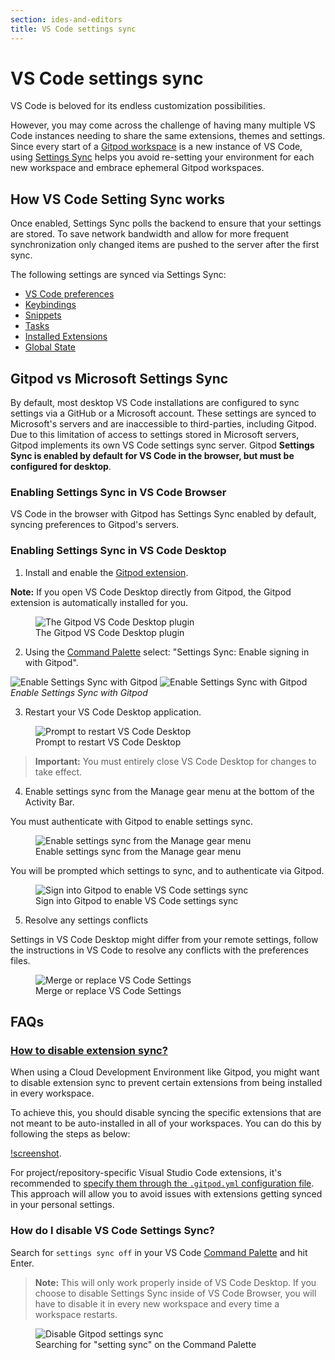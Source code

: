 ```yaml
---
section: ides-and-editors
title: VS Code settings sync
---
```


<script context="module">
  export const prerender = true;
  import Keybind from "$lib/components/keybind.svelte";
</script>

# VS Code settings sync

VS Code is beloved for its endless customization possibilities.

However, you may come across the challenge of having many multiple VS Code instances needing to share the same extensions, themes and settings. Since every start of a [Gitpod workspace](https://www.gitpod.io/docs/introduction/learn-gitpod/one-workspace-per-task) is a new instance of VS Code, using [Settings Sync](https://code.visualstudio.com/docs/editor/settings-sync) helps you avoid re-setting your environment for each new workspace and embrace ephemeral Gitpod workspaces.

## How VS Code Setting Sync works

Once enabled, Settings Sync polls the backend to ensure that your settings are stored. To save network bandwidth and allow for more frequent synchronization only changed items are pushed to the server after the first sync.

The following settings are synced via Settings Sync:

-   [VS Code preferences](https://code.visualstudio.com/docs/getstarted/settings)
-   [Keybindings](https://code.visualstudio.com/docs/getstarted/keybindings)
-   [Snippets](https://code.visualstudio.com/docs/editor/userdefinedsnippets)
-   [Tasks](https://code.visualstudio.com/Docs/editor/tasks#_user-level-tasks)
-   [Installed Extensions](https://code.visualstudio.com/docs/editor/extension-marketplace#_manage-extensions)
-   [Global State](https://code.visualstudio.com/docs/editor/settings-sync#_sync-user-global-state-between-machines)

## Gitpod vs Microsoft Settings Sync

By default, most desktop VS Code installations are configured to sync settings via a GitHub or a Microsoft account. These settings are synced to Microsoft's servers and are inaccessible to third-parties, including Gitpod. Due to this limitation of access to settings stored in Microsoft servers, Gitpod implements its own VS Code settings sync server. Gitpod **Settings Sync is enabled by default for VS Code in the browser, but must be configured for desktop**.

### Enabling Settings Sync in VS Code Browser

VS Code in the browser with Gitpod has Settings Sync enabled by default, syncing preferences to Gitpod's servers.

### Enabling Settings Sync in VS Code Desktop

1. Install and enable the [Gitpod extension](https://marketplace.visualstudio.com/items?itemName=gitpod.gitpod-desktop).

**Note:** If you open VS Code Desktop directly from Gitpod, the Gitpod extension is automatically installed for you.

<figure>
<img class="shadow-medium rounded-xl max-w-md mt-x-small" alt="The Gitpod VS Code Desktop plugin" src="/images/editors/gitpod-extension.png">
    <figcaption>The Gitpod VS Code Desktop plugin</figcaption>
</figure>

2. Using the [Command Palette](https://code.visualstudio.com/api/ux-guidelines/command-palette) select: "Settings Sync: Enable signing in with Gitpod".

![Enable Settings Sync with Gitpod](/images/editors/enable-signin-with-gitpod-light-theme.png)
![Enable Settings Sync with Gitpod](/images/editors/enable-signin-with-gitpod-dark-theme.png)
_Enable Settings Sync with Gitpod_

3. Restart your VS Code Desktop application.

<figure>
<img class="shadow-medium rounded-xl max-w-md mt-x-small" alt="Prompt to restart VS Code Desktop" src="/images/editors/restart-vscode.png">
    <figcaption>Prompt to restart VS Code Desktop</figcaption>
</figure>

> **Important:** You must entirely close VS Code Desktop for changes to take effect.

4. Enable settings sync from the Manage gear menu at the bottom of the Activity Bar.

You must authenticate with Gitpod to enable settings sync.

<figure>
<img class="shadow-medium rounded-xl max-w-md mt-x-small" alt="Enable settings sync from the Manage gear menu" src="/images/editors/enable-settings-sync.png">
    <figcaption>Enable settings sync from the Manage gear menu</figcaption>
</figure>

You will be prompted which settings to sync, and to authenticate via Gitpod.

<figure>
<img class="shadow-medium rounded-xl max-w-md mt-x-small" alt="Sign into Gitpod to enable VS Code settings sync" src="/images/editors/signin-and-turnon.png">
    <figcaption>Sign into Gitpod to enable VS Code settings sync</figcaption>
</figure>

5. Resolve any settings conflicts

Settings in VS Code Desktop might differ from your remote settings, follow the instructions in VS Code to resolve any conflicts with the preferences files.

<figure>
<img class="shadow-medium rounded-xl max-w-md mt-x-small" alt="Merge or replace VS Code Settings" src="/images/editors/resolve-merge-conflicts.png">
    <figcaption>Merge or replace VS Code Settings</figcaption>
</figure>

## FAQs

### [How to disable extension sync?](https://discord.com/channels/816244985187008514/1115681868654850108)

When using a Cloud Development Environment like Gitpod, you might want to disable extension sync to prevent certain extensions from being installed in every workspace.

To achieve this, you should disable syncing the specific extensions that are not meant to be auto-installed in all of your workspaces. You can do this by following the steps as below:

[!screenshot](https://cdn.discordapp.com/attachments/1115681868654850108/1116443879550484531/Screenshot_2023-06-09_at_1.06.23_AM.png).

For project/repository-specific Visual Studio Code extensions, it's recommended to [specify them through the `.gitpod.yml` configuration file](https://www.gitpod.io/docs/references/ides-and-editors/vscode-extensions#installing-an-extension). This approach will allow you to avoid issues with extensions getting synced in your personal settings.

### How do I disable VS Code Settings Sync?

Search for `settings sync off` in your VS Code [Command Palette](https://code.visualstudio.com/docs/getstarted/userinterface#_command-palette) and hit <Keybind>Enter</Keybind>.

> **Note:** This will only work properly inside of VS Code Desktop. If you choose to disable Settings Sync inside of VS Code Browser, you will have to disable it in every new workspace and every time a workspace restarts.

<figure>
<img class="shadow-medium rounded-xl max-w-md mt-x-small" alt="Disable Gitpod settings sync" src="/images/editors/disable-settings-sync.png">
    <figcaption>Searching for "setting sync" on the Command Palette</figcaption>
</figure>

